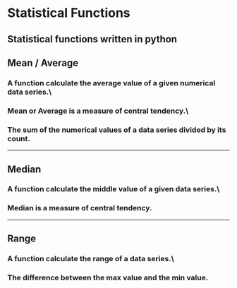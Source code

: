 # Statistical Functions
Statistical functions written in python
---

## Mean / Average
### A function calculate the average value of a given numerical data series.\
### Mean or Average is a measure of central tendency.\
### The sum of the numerical values of a data series divided by its count.
---

## Median
### A function calculate the middle value of a given data series.\
### Median is a measure of central tendency.
---

## Range
### A function calculate the range of a data series.\
### The difference between the max value and the min value.
